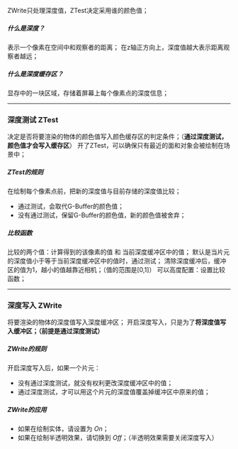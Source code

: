 ZWrite只处理深度值，ZTest决定采用谁的颜色值；

##### 什么是深度？
表示一个像素在空间中和观察者的距离；
在z轴正方向上，深度值越大表示距离观察者越远；

##### 什么是深度缓存区？
显存中的一块区域，存储着屏幕上每个像素点的深度信息；
***
### 深度测试 ZTest
决定是否将要渲染的物体的颜色值写入颜色缓存区的判定条件；（**通过深度测试，颜色值才会写入缓存区**）
开了ZTest，可以确保只有最近的面和对象会被绘制在场景中；

##### ZTest的规则
在绘制每个像素点前，把新的深度值与目前存储的深度值比较；
-   通过测试，会取代G-Buffer的颜色值；
-   没有通过测试，保留G-Buffer的颜色值，新的颜色值被舍弃；

##### 比较函数
比较的两个值：计算得到的该像素的值 和 当前深度缓冲区中的值；
默认是当片元的深度值小于等于当前深度缓冲区中的值时，通过测试；
清除深度缓冲后，缓冲区的值为1，越小的值越靠近相机；（值的范围是[0,1]）
可以高度配置：设置比较函数；
***
### 深度写入 ZWrite
将要渲染的物体的深度值写入深度缓冲区；
开启深度写入，只是为了**将深度值写入缓冲区；（前提是通过深度测试）**

##### ZWrite的规则
开启深度写入后，如果一个片元：
-   没有通过深度测试，就没有权利更改深度缓冲区中的值；
-   通过深度测试，才可以用这个片元的深度值覆盖掉缓冲区中原来的值；

##### ZWrite的应用
-   如果在绘制实体，请设置为 _On_；
-   如果在绘制半透明效果，请切换到 _Off_；（半透明效果需要关闭深度写入）

